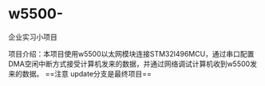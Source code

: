 # w5500-
企业实习小项目

项目介绍：本项目使用w5500以太网模块连接STM32l496MCU，通过串口配置DMA空闲中断方式接受计算机发来的数据，并通过网络调试计算机收到w5500发来的数据。
==注意 update分支是最终项目==

